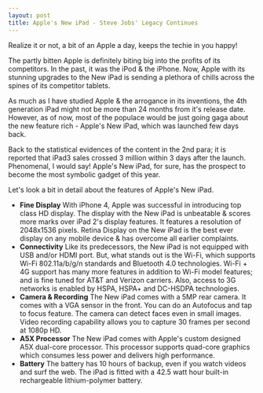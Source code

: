 ```yaml
---
layout: post
title: Apple's New iPad - Steve Jobs' Legacy Continues
---
```


Realize it or not, a bit of an Apple a day, keeps the techie in you happy!

The partly bitten Apple is definitely biting big into the profits of its competitors. In the past, it was the iPod & the iPhone. Now, Apple with its stunning upgrades to the New iPad is sending a plethora of chills across the spines of its competitor tablets.

As much as I have studied Apple & the arrogance in its inventions, the 4th generation iPad might not be more than 24 months from it's release date. However, as of now, most of the populace would be just going gaga about the new feature rich - Apple's New iPad, which was launched few days back.

Back to the statistical evidences of the content in the 2nd para; it is reported that iPad3 sales crossed 3 million within 3 days after the launch. Phenomenal, I would say! Apple's New iPad, for sure, has the prospect to become the most symbolic gadget of this year.

Let's look a bit in detail about the features of Apple's New iPad.

- <strong>Fine Display</strong> With iPhone 4, Apple was successful in introducing top class HD display. The display with the New iPad is unbeatable & scores more marks over iPad 2's display features. It features a resolution of 2048x1536 pixels. Retina Display on the New iPad is the best ever display on any mobile device & has overcome all earlier complaints.
- <strong>Connectivity</strong> Like its predecessors, the New iPad is not equipped with USB and/or HDMI port. But, what stands out is the Wi-Fi, which supports Wi-Fi 802.11a/b/g/n standards and Bluetooth 4.0 technologies. Wi-Fi + 4G support has many more features in addition to Wi-Fi model features; and is fine tuned for AT&T and Verizon carriers. Also, access to 3G networks is enabled by HSPA, HSPA+ and DC-HSDPA technologies.
- <strong>Camera & Recording</strong> The New iPad comes with a 5MP rear camera. It comes with a VGA sensor in the front. You can do an Autofocus and tap to focus feature. The camera can detect faces even in small images. Video recording capability allows you to capture 30 frames per second at 1080p HD.
- <strong>A5X Processor</strong> The New iPad comes with Apple's custom designed A5X dual-core processor. This processor supports quad-core graphics which consumes less power and delivers high performance.
- <strong>Battery</strong> The battery has 10 hours of backup, even if you watch videos and surf the web. The iPad is fitted with a 42.5 watt hour built-in rechargeable lithium-polymer battery.